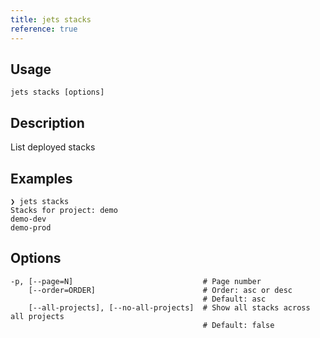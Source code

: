 ```yaml
---
title: jets stacks
reference: true
---
```


## Usage

    jets stacks [options]

## Description

List deployed stacks

## Examples

    ❯ jets stacks
    Stacks for project: demo
    demo-dev
    demo-prod


## Options

```
-p, [--page=N]                             # Page number
    [--order=ORDER]                        # Order: asc or desc
                                           # Default: asc
    [--all-projects], [--no-all-projects]  # Show all stacks across all projects
                                           # Default: false
```

